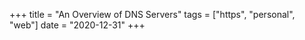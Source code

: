 +++
title = "An Overview of DNS Servers"
tags = ["https", "personal", "web"]
date = "2020-12-31"
+++

